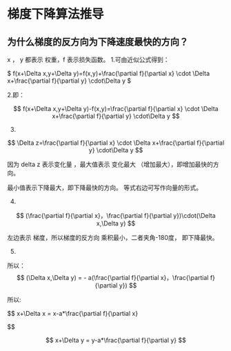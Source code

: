 
# 梯度下降算法推导

## 为什么梯度的反方向为下降速度最快的方向？




 x ， y 都表示 权重，f 表示损失函数。
1.可由近似公式得到：

$
f(x+\Delta x,y+\Delta y)=f(x,y)+\frac{\partial f}{\partial x} \cdot \Delta x+\frac{\partial f}{\partial y} \cdot\Delta y
$

2.即：
    
$$
f(x+\Delta x,y+\Delta y)-f(x,y)=\frac{\partial f}{\partial x} \cdot \Delta x+\frac{\partial f}{\partial y} \cdot\Delta y
$$

3.

$$
\Delta z=\frac{\partial f}{\partial x} \cdot \Delta x+\frac{\partial f}{\partial y} \cdot\Delta y
$$

因为     delta z 表示变化量 ，最大值表示  变化最大 （增加最大），即增加最快的方向。

最小值表示下降最大，即下降最快的方向。 等式右边可写作向量的形式。



4.

$$
(\frac{\partial f}{\partial x}，\frac{\partial f}{\partial y})\cdot(\Delta x,\Delta y)
$$

左边表示 梯度，所以梯度的反方向 乘积最小，二者夹角-180度， 即下降最快。



5.

所以：
$$
(\Delta x,\Delta y) = - a(\frac{\partial f}{\partial x}，\frac{\partial f}{\partial y})
$$




所以:

$$
x+\Delta x = x-a*\frac{\partial f}{\partial x}

$$

$$
x+\Delta y = y-a*\frac{\partial f}{\partial y}
$$



          